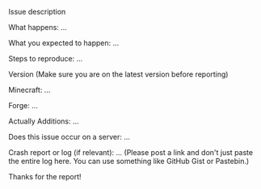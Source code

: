 Issue description

What happens: ...

What you expected to happen: ...

Steps to reproduce: ...

Version (Make sure you are on the latest version before reporting)

Minecraft: ...

Forge: ...

Actually Additions: ...

Does this issue occur on a server: ...

Crash report or log (if relevant): ...
(Please post a link and don't just paste the entire log here. You can use something like GitHub Gist or Pastebin.)

Thanks for the report!